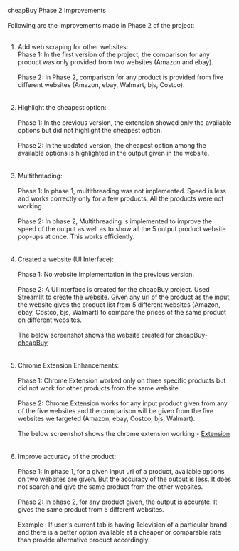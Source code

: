 cheapBuy Phase 2 Improvements
<br><br>
Following are the improvements made in Phase 2 of the project:
<br><br>
1. Add web scraping for other websites:<br>
Phase 1: In the first version of the project, the comparison for any product was only provided from two websites (Amazon and ebay).
<br><br>
Phase 2: In Phase 2, comparison for any product is provided from five different websites (Amazon, ebay, Walmart, bjs, Costco).
<br><br><br>
2. Highlight the cheapest option:
<br><br>
Phase 1: In the previous version, the extension showed only the available options but did not highlight the cheapest option.
<br><br>
Phase 2: In the updated version, the cheapest option among the available options is highlighted in the output given in the website.
<br><br><br>
3. Multithreading:
<br><br>
Phase 1: In phase 1, multithreading was not implemented. Speed is less and works correctly only for a few products. All the products were not working.
<br><br>
Phase 2: In phase 2, Multithreading is implemented to improve the speed of the output as well as to show all the 5 output product website pop-ups at once. This works efficiently.
<br><br><br>
4. Created a website (UI Interface):
<br><br>
Phase 1: No website Implementation in the previous version.<br><br>
Phase 2: A UI interface is created for the cheapBuy project. Used Streamlit to create the website. Given any url of the product as the input, the website gives the product list from 5 different websites (Amazon, ebay, Costco, bjs, Walmart) to compare the prices of the same product on different websites.<br><br>The below screenshot shows the website created for cheapBuy- [cheapBuy](url)
<br><br><br>
5. Chrome Extension Enhancements:<br><br>
Phase 1: Chrome Extension worked only on three specific products but did not work for other products from the same website.<br><br>
Phase 2: Chrome Extension works for any input product given from any of the five websites and the comparison will be given from the five websites we targeted (Amazon, ebay, Costco, bjs, Walmart).
<br><br> The below screenshot shows the chrome extension working - [Extension](url)
<br><br><br>
6. Improve accuracy of the product:<br><br>
Phase 1: In phase 1, for a given input url of a product, available options on two websites are given. But the accuracy of the output is less. It does not search and give the same product from the other websites.<br><br>
Phase 2: In phase 2, for any product given, the output is accurate. It gives the same product from 5 different websites.<br><br>
Example : If user's current tab is having Television of a particular brand and there is a better option available at a cheaper or comparable rate than provide alternative product accordingly.
